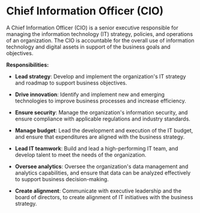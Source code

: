 # Chief Information Officer (CIO)

A Chief Information Officer (CIO) is a senior executive responsible for managing the information technology (IT) strategy, policies, and operations of an organization. The CIO is accountable for the overall use of information technology and digital assets in support of the business goals and objectives.

**Responsibilities:**

* **Lead strategy**: Develop and implement the organization's IT strategy and roadmap to support business objectives.

* **Drive innovation**: Identify and implement new and emerging technologies to improve business processes and increase efficiency.

* **Ensure security**: Manage the organization's information security, and ensure compliance with applicable regulations and industry standards.

* **Manage budget**: Lead the development and execution of the IT budget, and ensure that expenditures are aligned with the business strategy.

* **Lead IT teamwork**: Build and lead a high-performing IT team, and develop talent to meet the needs of the organization.

* **Oversee analytics**: Oversee the organization's data management and analytics capabilities, and ensure that data can be analyzed effectively to support business decision-making.

* **Create alignment**: Communicate with executive leadership and the board of directors, to create alignment of IT initiatives with the business strategy.
